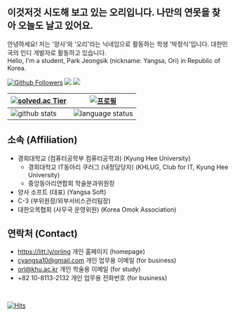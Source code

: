 ## 이것저것 시도해 보고 있는 오리입니다. 나만의 연못을 찾아 오늘도 날고 있어요.
안녕하세요! 저는 '양사'와 '오리'라는 닉네임으로 활동하는 학생 '박정식'입니다. 대한민국의 인디 개발자로 활동하고 있습니다.<br>
Hello, I'm a student, Park Jeongsik (nickname: Yangsa, Ori) in Republic of Korea.


[![Github Followers](https://img.shields.io/github/followers/sat0317?color=009300&label=Github%20Followers&style=for-the-badge)](https://github.com/sat0317?tab=followers)
<a href="https://blog.naver.com/oriisme/" target="_blank"><img src="https://img.shields.io/badge/Blog-FF9900?style=flat-square&logo=GitHub%20Sponsors&logoColor=white"/></a>
<a href="https://www.instagram.com/park_quation/" target="_blank"><img src="https://img.shields.io/badge/instagram-E4405F?style=flat-square&logo=Instagram&logoColor=white"/></a><br>

| [![solved.ac Tier](http://mazassumnida.wtf/api/v2/generate_badge?boj=sat0317)](https://solved.ac/sat0317) | [![프로필](http://mazandi.herokuapp.com/api?handle=sat0317)]([https://https://solved.ac/sat0317) |
| ------------- | ------------- |
| <img align="center" src="https://github-readme-stats.vercel.app/api?username=sat0317&show_icons=true&theme=buefy&hide_border=true&count_private=true" alt="github stats" /> |<img align="center" src="https://github-readme-stats.vercel.app/api/top-langs/?username=sat0317&layout=compact&theme=buefy&hide_border=true&langs_count=10" alt="language status"/> |

## 소속 (Affiliation)
* 경희대학교 (컴퓨터공학부 컴퓨터공학과) (Kyung Hee University)
  * 경희대학교 IT동아리 쿠러그 (내정담당자) (KHLUG, Club for IT, Kyung Hee University)
  * 중앙동아리연합회 학술분과위원장
* 양사 소프트 (대표) (Yangsa Soft)
* C-3 (부위원장/외부서비스관리팀장)
* 대한오목협회 (사무국 운영위원) (Korea Omok Association)



## 연락처 (Contact)
* https://litt.ly/oriing 개인 홈페이지 (homepage)
* cyangsa10@gmail.com 개인 업무용 이메일 (for business)
* ori@khu.ac.kr 개인 학술용 이메일 (for study)
* +82 10-8113-2132 개인 업무용 전화번호 (for business)

<br>

[![Hits](https://hits.seeyoufarm.com/api/count/incr/badge.svg?url=https%3A%2F%2Fgithub.com%2Fsat0317)](https://github.com/sat0317)
